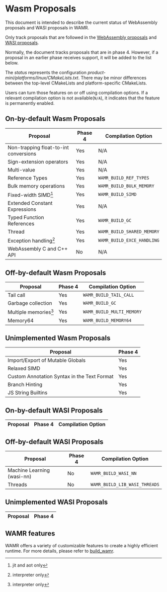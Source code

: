 # Wasm Proposals

This document is intended to describe the current status of WebAssembly proposals and WASI proposals in WAMR.

Only track proposals that are followed in the [WebAssembly proposals](https://github.com/WebAssembly/proposals) and [WASI proposals](https://github.com/WebAssembly/WASI/blob/main/Proposals.md).

Normally, the document tracks proposals that are in phase 4. However, if a proposal in an earlier phase receives support, it will be added to the list below.

The _status_ represents the configuration _product-mini/platforms/linux/CMakeLists.txt_. There may be minor differences between the top-level CMakeLists and platform-specific CMakeLists.

Users can turn those features on or off using compilation options. If a relevant compilation option is not available(`N/A`), it indicates that the feature is permanently enabled.

## On-by-default Wasm Proposals

| Proposal                              | Phase 4 | Compilation Option         |
| ------------------------------------- | ------- | -------------------------- |
| Non-trapping float-to-int conversions | Yes     | N/A                        |
| Sign-extension operators              | Yes     | N/A                        |
| Multi-value                           | Yes     | N/A                        |
| Reference Types                       | Yes     | `WAMR_BUILD_REF_TYPES`     |
| Bulk memory operations                | Yes     | `WAMR_BUILD_BULK_MEMORY`   |
| Fixed-width SIMD[^1]                  | Yes     | `WAMR_BUILD_SIMD`          |
| Extended Constant Expressions         | Yes     | N/A                        |
| Typed Function References             | Yes     | `WAMR_BUILD_GC`            |
| Thread                                | Yes     | `WAMR_BUILD_SHARED_MEMORY` |
| Exception handling[^2]                | Yes     | `WAMR_BUILD_EXCE_HANDLING` |
| WebAssembly C and C++ API             | No      | N/A                        |

[^1]: jit and aot only
[^2]: interpreter only

## Off-by-default Wasm Proposals

| Proposal              | Phase 4 | Compilation Option        |
| --------------------- | ------- | ------------------------- |
| Tail call             | Yes     | `WAMR_BUILD_TAIL_CALL`    |
| Garbage collection    | Yes     | `WAMR_BUILD_GC`           |
| Multiple memories[^3] | Yes     | `WAMR_BUILD_MULTI_MEMORY` |
| Memory64              | Yes     | `WAMR_BUILD_MEMORY64`     |

[^3]: interpreter only

## Unimplemented Wasm Proposals

| Proposal                                    | Phase 4 |
| ------------------------------------------- | ------- |
| Import/Export of Mutable Globals            | Yes     |
| Relaxed SIMD                                | Yes     |
| Custom Annotation Syntax in the Text Format | Yes     |
| Branch Hinting                              | Yes     |
| JS String Builtins                          | Yes     |

## On-by-default WASI Proposals

| Proposal | Phase 4 | Compilation Option |
| -------- | ------- | ------------------ |

## Off-by-default WASI Proposals

| Proposal                   | Phase 4 | Compilation Option            |
| -------------------------- | ------- | ----------------------------- |
| Machine Learning (wasi-nn) | No      | `WAMR_BUILD_WASI_NN`          |
| Threads                    | No      | `WAMR_BUILD_LIB_WASI_THREADS` |

## Unimplemented WASI Proposals

| Proposal | Phase 4 |
| -------- | ------- |

## WAMR features

WAMR offers a variety of customizable features to create a highly efficient runtime. For more details, please refer to [build_wamr](./build_wamr.md).